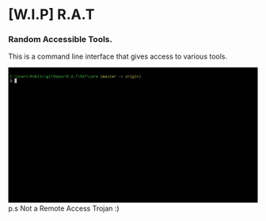 # [W.I.P] R.A.T 

### Random Accessible Tools. 
This is a command line interface that gives access to various tools. 

![](testimages/weather.gif)
p.s Not a Remote Access Trojan :)
